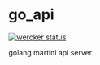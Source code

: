 # go_api

[![wercker status](https://app.wercker.com/status/4d42d683a0e9a2540e634fc3d4414611/m "wercker status")](https://app.wercker.com/project/bykey/4d42d683a0e9a2540e634fc3d4414611)

golang martini api server
